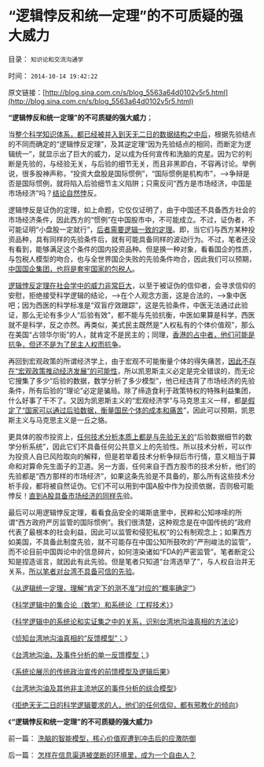 # “逻辑悖反和统一定理”的不可质疑的强大威力

目录： `知识论和交流沟通学` 

时间： `2014-10-14 19:42:22` 

原文链接：[http://blog.sina.com.cn/s/blog_5563a64d0102v5r5.html](http://blog.sina.com.cn/s/blog_5563a64d0102v5r5.html)

**“逻辑悖反和统一定理”的不可质疑的强大威力**；

当[整个科学知识体系，都已经被并入到天无二日的数据结构之中后](../../../2014/10/7/拒绝科学逻辑的任何人的任何信仰，都有邪教化的本能.md)，根据先验结点的不同而确定的“逻辑悖反定理”，及其逆定理“因为先验结点的相同，而断定为逻辑统一”，就显示出了巨大的威力，足以成为任何宣传和洗脑的克星。因为它的判断是先验的，与经验无关，与后验的细节无关，而且非黑即白，不容再讨论。举例说，很多股神声称，“投资大盘股是国际惯例”，“国际惯例是机构市”，——>争辩是否是国际惯例，就将陷入后验细节主义陷阱；只需反问“西方是市场经济，中国是市场经济”吗？[结论自然悖](../../../2014/3/28/如果您是证监会主席，您能怎么办？.md)反。

逻辑悖反是证伪的定理，如上命题，它仅仅证明了，由于中国还不具备西方社会的市场经济条件，因此西方的“惯例”在中国股市中，不可能成立。不过，证伪者，不可能证明“小盘股一定就行”，[后者需要逻辑一致的定理](../../../2014/9/26/逻辑悖反的逆定理，“逻辑统一定理”及“辩证的统一”.md)。即，当它们与西方某种投资品种，具有同样的先验条件后，就有可能具备同样的波动行为。不过，笔者还没有看到，能够满足这个条件的国内投资品种。但是换一种对象，看看国企的性质，与包税人模型的吻合，也与全世界国企失败的先验条件吻合，因此我们可以预期，[中国国企集团，也将是套牢国家的包税人](../../../2013/11/26/国企的关键不是怎么卖掉，而是怎么关掉.md)。

[逻辑悖反定理在社会学中的威力非常巨大](../../../2014/9/23/逻辑悖反定理，简单地判定“几乎全部社会学，都是伪科学”.md)，以至于被证伪的信仰者，会寻求信仰的安慰，拒绝接受科学逻辑的结论，——>在个人观念方面，这是合法的，——>象中医吧；因为西医的科学标准是“双盲疗效跟踪”，这是先验条件，中医无法通过此验证，那么无论有多少人“后验有效”，都不能与先验抗衡，中医如果算是科学，西医就不是科学，反之亦然。再类似，美式民主既然是“人权私有的个体价值观”，那么在美国“占领华尔街”的人，就肯定不是民主的；同理，[香港的占中者，他们可能是抗争，但还不是为了民主人权而抗争](http://darthvad.blog.163.com/blog/static/5339947020149510450267/)。

再回到宏观政策的所谓经济学上，由于宏观不可能衡量个体的得失痛苦，[因此不存在“宏观政策推动经济发展”的可能性](../../../2014/3/18/用宏观理解“无限透支的边际”和宏观经济的伪科学.md)，所以凯恩斯主义必定是完全错误的，而无论它搜集了多少“后验的数据，数学分析了多少模型”，他已经违背了市场经济的先验条件，所有后验的“理论”必定是骗局。除了缔造食利于政策特权的特殊利益集团，什么好事了干不了。又因为凯恩斯主义的“宏观经济学”与马克思主义一样，都[是假定了“国家可以通过后验数据，衡量国民个体的成本和痛苦](../../../2012/5/27/三驾马车没有拉动过增长,“唱衰中国”的可能是真相.md)”，因此可以预期，凯恩斯主义与马克思主义是一丘之貉。

更具体的股市投资上，[任何技术分析本质上都是与先验无关的](../../../2011/12/28/天灾人祸妖孽生；凡有股灾多股神；.md)“后验数据细节的数学分析系统”，因此它们不具备任何公共意义上的先验性。所以技术分析，可以作为投资人自已风险取向的解释，但是若举着技术分析争辩后市行情，意义相当于算命和对算命先生面子的卫道。另一方面，任何来自于西方股市的技术分析，他们的先验都是“西方那样的市场经济”，如果这条先验是不具备的，那么所有这些技术分析手段，都将被自然证伪。它们不可以用到中国A股中作为投资依据，否则极可能悖反！[直到A股具备市场经济的同样先](../../../2012/1/6/技术分析绝对化的政治意义和股神的奋斗.md)验。

最后可以用逻辑悖反定理，看看食品安全的竭斯底里中，民粹和公知哆嗦的所谓“西方政府严厉监管的国际惯例”。我们很清楚，这种观念是在中国传统的“政府代表了最根本的社会利益，因此可以监管和侵犯私权”的公有制观念上；如果西方如美国，不具备此制度先验，就不可能存在中国公知所鼓吹的“严刑峻法的监管”，而不论目前中国舆论中的信息碎片，如何渲染诸如“FDA的严密监管”。笔者断定公知是捏造谣言，就因此有此先验。但是笔者只知道“台湾选举了”，与人权自治并无关系，[所以笔者对台湾不具备可信的先验](../../../2014/9/20/台湾地沟油，官媒，民粹和公知，歪曲境外世界，不是个案.md)。

《[从逻辑统一定理，理解“肯定下的测不准”对应的“概率确定”](../../../2014/9/27/从逻辑统一定理，理解“肯定下的测不准”对应的“概率确定”.md)》

《[科学逻辑中的集合论（数学）和系统论（工程技术）](../../../2014/9/29/科学逻辑中的集合论（数学）和系统论（工程技术）.md)》

《[科学逻辑中的系统论和实证集之中的关系，识别台湾地沟油真相的方法论](../../../2014/9/29/科学逻辑中的系统论和实证集之中的关系，识别台湾地沟油真相的方法论.md)》

《[侦知台湾地沟油真相的“反馈模型”；](../../../2014/10/1/侦知台湾地沟油真相的“反馈模型”.md)》

《[台湾地沟油，及事件分析的单一反馈模型；](../../../2014/10/2/台湾地沟油，及事件分析的单一反馈模型；.md)》

《[系统论展示的传统政治宣传的前馈模型及逻辑后果](../../../2014/10/4/系统论展示的传统政治宣传的前馈模型及逻辑后果.md)》

《[台湾地沟油及其他非主流地区的事件分析的综合模型](../../../2014/10/5/台湾地沟油及其他非主流地区的事件分析的综合模型.md)》

《[拒绝天无二日的科学逻辑要求的人，他们的任何信仰，都有邪教化的倾向](../../../2014/10/7/拒绝科学逻辑的任何人的任何信仰，都有邪教化的本能.md)》

《**“逻辑悖反和统一定理”的不可质疑的强大威力**》

前一篇： [洗脑的智能模型，核心价值观遭到冲击后的应激防御](../../../2014/10/16/洗脑的智能模型，核心价值观遭到冲击后的应激防御.md)

后一篇： [怎样在信息渠道被垄断的环境里，成为一个自由人？](../../../2014/9/27/怎样在信息渠道被垄断的环境里，成为一个自由人？.md)

